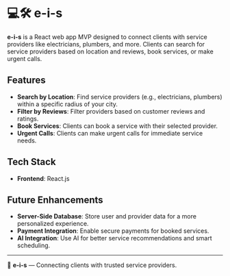 # 💻🛠️ e-i-s

**e-i-s** is a React web app MVP designed to connect clients with service providers like electricians, plumbers, and more. Clients can search for service providers based on location and reviews, book services, or make urgent calls.

## Features

- **Search by Location**: Find service providers (e.g., electricians, plumbers) within a specific radius of your city.
- **Filter by Reviews**: Filter providers based on customer reviews and ratings.
- **Book Services**: Clients can book a service with their selected provider.
- **Urgent Calls**: Clients can make urgent calls for immediate service needs.

## Tech Stack

- **Frontend**: React.js

## Future Enhancements

- **Server-Side Database**: Store user and provider data for a more personalized experience.
- **Payment Integration**: Enable secure payments for booked services.
- **AI Integration**: Use AI for better service recommendations and smart scheduling.

---

🔧 **e-i-s** — Connecting clients with trusted service providers.
